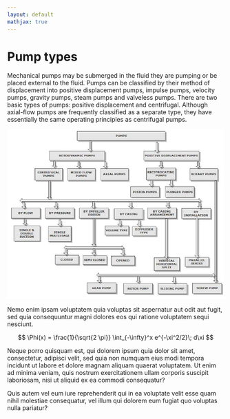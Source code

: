 ```yaml
---
layout: default
mathjax: true
---
```


# Pump types

Mechanical pumps may be submerged in the fluid they are pumping or be
placed external to the fluid. Pumps can be classified by their method
of displacement into positive displacement pumps, impulse pumps,
velocity pumps, gravity pumps, steam pumps and valveless pumps. There
are two basic types of pumps: positive displacement and centrifugal.
Although axial-flow pumps are frequently classified as a separate
type, they have essentially the same operating principles as
centrifugal pumps.

![A pump](/images/pumps-classification.png)

Nemo enim ipsam voluptatem quia voluptas sit aspernatur aut odit aut
fugit, sed quia consequuntur magni dolores eos qui ratione voluptatem
sequi nesciunt.

$$
	\Phi(x) = \frac{1}{\sqrt{2 \pi}} \int_{-\infty}^x e^{-\xi^2/2}\; d\xi
$$


Neque porro quisquam est, qui dolorem ipsum quia dolor sit amet,
consectetur, adipisci velit, sed quia non numquam eius modi tempora
incidunt ut labore et dolore magnam aliquam quaerat voluptatem. Ut
enim ad minima veniam, quis nostrum exercitationem ullam corporis
suscipit laboriosam, nisi ut aliquid ex ea commodi consequatur?

Quis autem vel eum iure reprehenderit qui in ea voluptate velit esse
quam nihil molestiae consequatur, vel illum qui dolorem eum fugiat quo
voluptas nulla pariatur?
